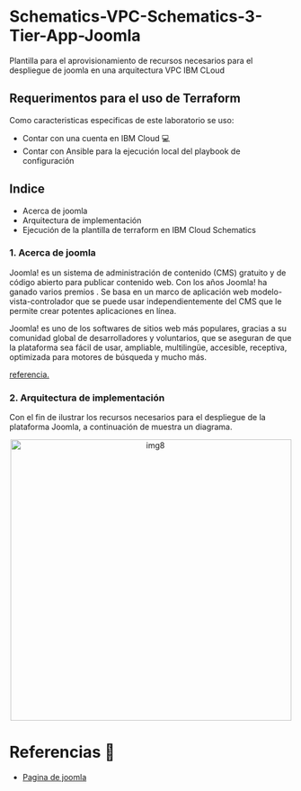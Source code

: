 # Schematics-VPC-Schematics-3-Tier-App-Joomla

Plantilla para el aprovisionamiento de recursos necesarios para el despliegue de joomla en una arquitectura VPC IBM CLoud

## Requerimentos para el uso de Terraform

Como caracteristicas especificas de este laboratorio se uso:

*	Contar con una cuenta en IBM Cloud 💻
* Contar con Ansible para la ejecución local del playbook de configuración

## Indice

* Acerca de joomla
* Arquitectura de implementación
* Ejecución de la plantilla de terraform en IBM Cloud Schematics


### 1. Acerca de joomla

Joomla! es un sistema de administración de contenido (CMS) gratuito y de código abierto para publicar contenido web. Con los años Joomla! ha ganado varios premios . Se basa en un marco de aplicación web modelo-vista-controlador que se puede usar independientemente del CMS que le permite crear potentes aplicaciones en línea.

Joomla! es uno de los softwares de sitios web más populares, gracias a su comunidad global de desarrolladores y voluntarios, que se aseguran de que la plataforma sea fácil de usar, ampliable, multilingüe, accesible, receptiva, optimizada para motores de búsqueda y mucho más.

[referencia.](https://www.joomla.org/about-joomla.html)

### 2. Arquitectura de implementación

Con el fin de ilustrar los recursos necesarios para el despliegue de la plataforma Joomla, a continuación de muestra un diagrama.

<p align="center">
<img width="500" alt="img8" src="https://user-images.githubusercontent.com/40369712/78075357-007ad900-736a-11ea-9764-5bbcecd75dc8.png">
</p>

# Referencias 📖

* [Pagina de joomla](https://www.joomla.org/about-joomla.html)
